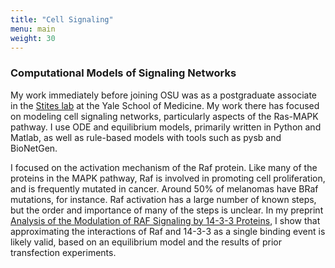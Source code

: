 ```yaml
---
title: "Cell Signaling"
menu: main
weight: 30
---
```


### Computational Models of Signaling Networks

My work immediately before joining OSU was as a postgraduate associate in the
[Stites lab](https://www.stiteslab.org/) at the Yale School of
Medicine. My work there has focused on modeling cell signaling networks,
particularly aspects of the Ras-MAPK pathway. I use ODE and equilibrium
models, primarily written in Python and Matlab, as well as rule-based models
with tools such as pysb and BioNetGen.

I focused on the activation mechanism of the Raf protein.
Like many of the proteins in the MAPK pathway, Raf is involved in promoting
cell proliferation, and is frequently mutated in cancer. Around 50% of
melanomas have BRaf mutations, for instance. Raf activation has a large number
of known steps, but the order and importance of many of the steps is unclear.
In my preprint 
[Analysis of the Modulation of RAF Signaling by 14-3-3 Proteins](https://www.biorxiv.org/content/10.1101/2024.07.16.603736v1), 
I show that approximating the interactions of Raf and 14-3-3 as a single binding event 
is likely valid, based on an equilibrium model and the results of prior transfection 
experiments.